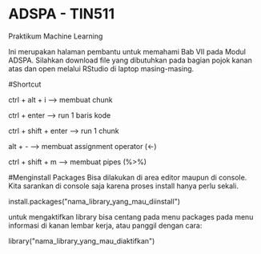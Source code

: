 # ADSPA - TIN511
Praktikum Machine Learning

Ini merupakan halaman pembantu untuk memahami Bab VII pada Modul ADSPA.
Silahkan download file yang dibutuhkan pada bagian pojok kanan atas dan open melalui RStudio di laptop masing-masing.

#Shortcut

ctrl + alt + i --> membuat chunk

ctrl + enter --> run 1 baris kode

ctrl + shift + enter --> run 1 chunk

alt + - --> membuat assignment operator (<-)

ctrl + shift + m --> membuat pipes (%>%)


#Menginstall Packages
Bisa dilakukan di area editor maupun di console. Kita sarankan di console saja karena proses install hanya perlu sekali.

install.packages("nama_library_yang_mau_diinstall")

untuk mengaktifkan library bisa centang pada menu packages pada menu informasi di kanan lembar kerja, atau
panggil dengan cara:

library("nama_library_yang_mau_diaktifkan")
